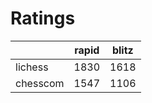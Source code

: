 # Ratings

|          | rapid | blitz |
|----------|-------|-------|
| lichess  | 1830 | 1618 |
| chesscom | 1547 | 1106 |
